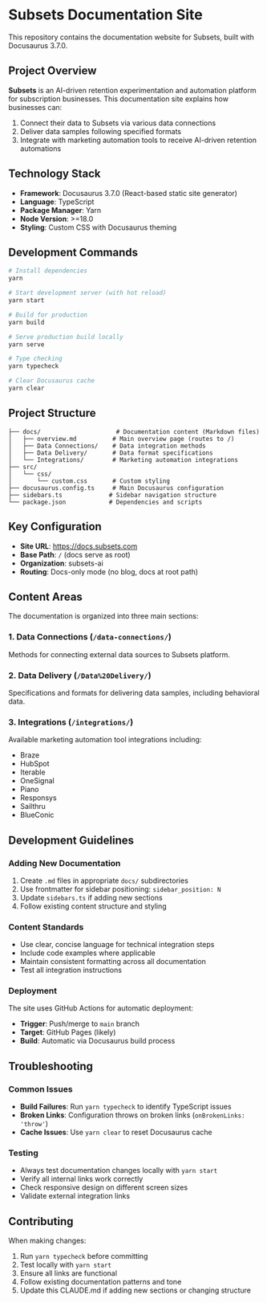 # Subsets Documentation Site

This repository contains the documentation website for Subsets, built with Docusaurus 3.7.0.

## Project Overview

**Subsets** is an AI-driven retention experimentation and automation platform for subscription businesses. This documentation site explains how businesses can:
1. Connect their data to Subsets via various data connections
2. Deliver data samples following specified formats
3. Integrate with marketing automation tools to receive AI-driven retention automations

## Technology Stack

- **Framework**: Docusaurus 3.7.0 (React-based static site generator)
- **Language**: TypeScript
- **Package Manager**: Yarn
- **Node Version**: >=18.0
- **Styling**: Custom CSS with Docusaurus theming

## Development Commands

```bash
# Install dependencies
yarn

# Start development server (with hot reload)
yarn start

# Build for production
yarn build

# Serve production build locally
yarn serve

# Type checking
yarn typecheck

# Clear Docusaurus cache
yarn clear
```

## Project Structure

```
├── docs/                     # Documentation content (Markdown files)
│   ├── overview.md          # Main overview page (routes to /)
│   ├── Data Connections/    # Data integration methods
│   ├── Data Delivery/       # Data format specifications
│   └── Integrations/        # Marketing automation integrations
├── src/
│   └── css/
│       └── custom.css       # Custom styling
├── docusaurus.config.ts     # Main Docusaurus configuration
├── sidebars.ts             # Sidebar navigation structure
└── package.json            # Dependencies and scripts
```

## Key Configuration

- **Site URL**: https://docs.subsets.com
- **Base Path**: `/` (docs serve as root)
- **Organization**: subsets-ai
- **Routing**: Docs-only mode (no blog, docs at root path)

## Content Areas

The documentation is organized into three main sections:

### 1. Data Connections (`/data-connections/`)
Methods for connecting external data sources to Subsets platform.

### 2. Data Delivery (`/Data%20Delivery/`)
Specifications and formats for delivering data samples, including behavioral data.

### 3. Integrations (`/integrations/`)
Available marketing automation tool integrations including:
- Braze
- HubSpot
- Iterable
- OneSignal
- Piano
- Responsys
- Sailthru
- BlueConic

## Development Guidelines

### Adding New Documentation
1. Create `.md` files in appropriate `docs/` subdirectories
2. Use frontmatter for sidebar positioning: `sidebar_position: N`
3. Update `sidebars.ts` if adding new sections
4. Follow existing content structure and styling

### Content Standards
- Use clear, concise language for technical integration steps
- Include code examples where applicable
- Maintain consistent formatting across all documentation
- Test all integration instructions

### Deployment
The site uses GitHub Actions for automatic deployment:
- **Trigger**: Push/merge to `main` branch
- **Target**: GitHub Pages (likely)
- **Build**: Automatic via Docusaurus build process

## Troubleshooting

### Common Issues
- **Build Failures**: Run `yarn typecheck` to identify TypeScript issues
- **Broken Links**: Configuration throws on broken links (`onBrokenLinks: 'throw'`)
- **Cache Issues**: Use `yarn clear` to reset Docusaurus cache

### Testing
- Always test documentation changes locally with `yarn start`
- Verify all internal links work correctly
- Check responsive design on different screen sizes
- Validate external integration links

## Contributing

When making changes:
1. Run `yarn typecheck` before committing
2. Test locally with `yarn start`
3. Ensure all links are functional
4. Follow existing documentation patterns and tone
5. Update this CLAUDE.md if adding new sections or changing structure